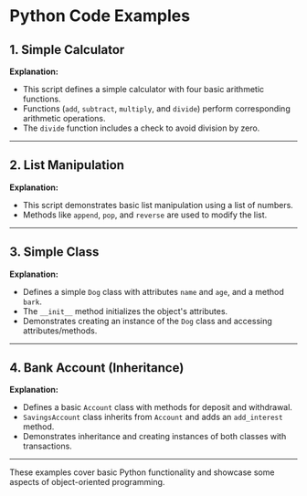 # Python Code Examples

## 1. Simple Calculator

**Explanation:**
- This script defines a simple calculator with four basic arithmetic functions.
- Functions (`add`, `subtract`, `multiply`, and `divide`) perform corresponding arithmetic operations.
- The `divide` function includes a check to avoid division by zero.

---

## 2. List Manipulation

**Explanation:**
- This script demonstrates basic list manipulation using a list of numbers.
- Methods like `append`, `pop`, and `reverse` are used to modify the list.

---

## 3. Simple Class

**Explanation:**
- Defines a simple `Dog` class with attributes `name` and `age`, and a method `bark`.
- The `__init__` method initializes the object's attributes.
- Demonstrates creating an instance of the `Dog` class and accessing attributes/methods.

---

## 4. Bank Account (Inheritance)

**Explanation:**
- Defines a basic `Account` class with methods for deposit and withdrawal.
- `SavingsAccount` class inherits from `Account` and adds an `add_interest` method.
- Demonstrates inheritance and creating instances of both classes with transactions.

---

These examples cover basic Python functionality and showcase some aspects of object-oriented programming.
